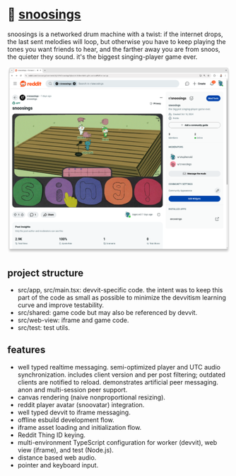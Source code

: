 # 🌚 [snoosings](https://reddit.com/r/snoosings)

snoosings is a networked drum machine with a twist: if the internet drops, the last sent melodies will loop, but otherwise you have to keep playing the tones you want friends to hear, and the farther away you are from snoos, the quieter they sound. it's the biggest singing-player game ever.

[![demo](media/screenshot.png)](media/2024-10-26-snoosings.mov)

## project structure

- src/app, src/main.tsx: devvit-specific code. the intent was to keep this part of the code as small as possible to minimize the devvitism learning curve and improve testability.
- src/shared: game code but may also be referenced by devvit.
- src/web-view: iframe and game code.
- src/test: test utils.

## features

- well typed realtime messaging. semi-optimized player and UTC audio synchronization. includes client version and per post filtering; outdated clients are notified to reload. demonstrates artificial peer messaging. anon and multi-session peer support.
- canvas rendering (naive nonproportional resizing).
- reddit player avatar (snoovatar) integration.
- well typed devvit to iframe messaging.
- offline esbuild development flow.
- iframe asset loading and initialization flow.
- Reddit Thing ID keying.
- multi-environment TypeScript configuration for worker (devvit), web view (iframe), and test (Node.js).
- distance based web audio.
- pointer and keyboard input.
